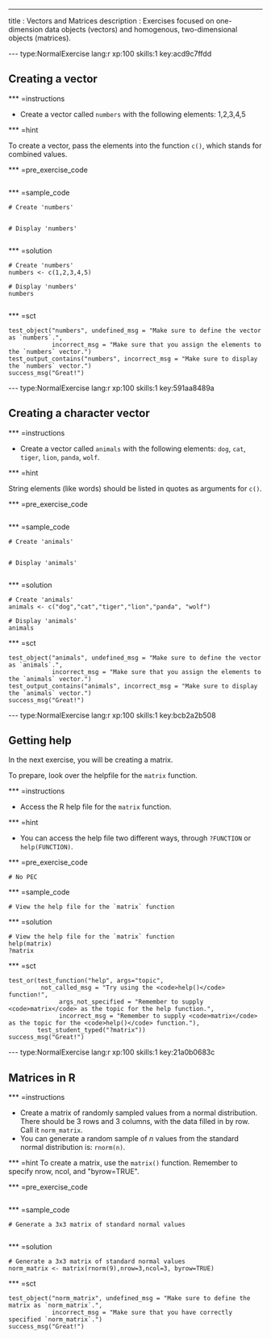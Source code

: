 ---
title       : Vectors and Matrices
description : Exercises focused on one-dimension data objects (vectors) and homogenous, two-dimensional objects (matrices).

--- type:NormalExercise lang:r xp:100 skills:1 key:acd9c7ffdd
## Creating a vector


*** =instructions

- Create a vector called `numbers` with the following elements: 1,2,3,4,5

*** =hint

To create a vector, pass the elements into the function <code>c()</code>, which stands for combined values. 

*** =pre_exercise_code
```{r}

```

*** =sample_code
```{r}
# Create 'numbers'


# Display 'numbers'


```

*** =solution
```{r}
# Create 'numbers'
numbers <- c(1,2,3,4,5)

# Display 'numbers'
numbers


```

*** =sct
```{r}
test_object("numbers", undefined_msg = "Make sure to define the vector as `numbers`.",
            incorrect_msg = "Make sure that you assign the elements to the `numbers` vector.") 
test_output_contains("numbers", incorrect_msg = "Make sure to display the `numbers` vector.")
success_msg("Great!")

```

--- type:NormalExercise lang:r xp:100 skills:1 key:591aa8489a

## Creating a character vector


*** =instructions

- Create a vector called `animals` with the following elements: `dog`, `cat`, `tiger`, `lion`, `panda`, `wolf`.

*** =hint

String elements (like words) should be listed in quotes as arguments for <code>c()</code>.

*** =pre_exercise_code
```{r}

```

*** =sample_code
```{r}
# Create 'animals'


# Display 'animals'


```

*** =solution
```{r}
# Create 'animals'
animals <- c("dog","cat","tiger","lion","panda", "wolf")

# Display 'animals'
animals

```

*** =sct
```{r}
test_object("animals", undefined_msg = "Make sure to define the vector as `animals`.",
            incorrect_msg = "Make sure that you assign the elements to the `animals` vector.") 
test_output_contains("animals", incorrect_msg = "Make sure to display the `animals` vector.")
success_msg("Great!")

```
--- type:NormalExercise lang:r xp:100 skills:1 key:bcb2a2b508
## Getting help

In the next exercise, you will be creating a matrix.  

To prepare, look over the helpfile for the <code>matrix</code> function.

*** =instructions

- Access the R help file for the <code>matrix</code> function.

*** =hint

- You can access the help file two different ways, through <code>?FUNCTION</code> or <code>help(FUNCTION)</code>.

*** =pre_exercise_code
```{r}
# No PEC
```

*** =sample_code
```{r}
# View the help file for the `matrix` function

```

*** =solution
```{r}
# View the help file for the `matrix` function
help(matrix)
?matrix
```

*** =sct
```{r}
test_or(test_function("help", args="topic", 
         not_called_msg = "Try using the <code>help()</code> function!",
              args_not_specified = "Remember to supply <code>matrix</code> as the topic for the help function.",
              incorrect_msg = "Remember to supply <code>matrix</code> as the topic for the <code>help()</code> function."),
        test_student_typed("?matrix"))
success_msg("Great!")
```

--- type:NormalExercise lang:r xp:100 skills:1 key:21a0b0683c
## Matrices in R


*** =instructions
- Create a matrix of randomly sampled values from a normal distribution.  There should be 3 rows and 3 columns, with the data filled in by row.  Call it  `norm_matrix`.
- You can generate a random sample of *n* values from the standard normal distribution is: <code>rnorm(n)</code>.

*** =hint
To create a matrix, use the <code>matrix()</code> function. Remember to specify nrow, ncol, and "byrow=TRUE".

*** =pre_exercise_code
```{r}

```

*** =sample_code
```{r}
# Generate a 3x3 matrix of standard normal values


```

*** =solution
```{r}
# Generate a 3x3 matrix of standard normal values
norm_matrix <- matrix(rnorm(9),nrow=3,ncol=3, byrow=TRUE)

```

*** =sct
```{r}
test_object("norm_matrix", undefined_msg = "Make sure to define the matrix as `norm_matrix`.",
            incorrect_msg = "Make sure that you have correctly specified `norm_matrix`.") 
success_msg("Great!")

```




